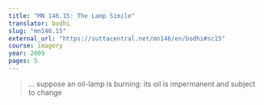 ```yaml
---
title: "MN 146.15: The Lamp Simile"
translator: bodhi
slug: "mn146.15"
external_url: "https://suttacentral.net/mn146/en/bodhi#sc15"
course: imagery
year: 2009
pages: 5
---
```


> … suppose an oil-lamp is burning: its oil is impermanent and subject to change


